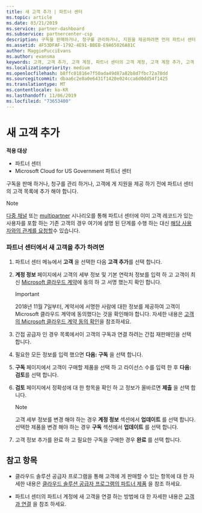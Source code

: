 ```yaml
---
title: 새 고객 추가 | 파트너 센터
ms.topic: article
ms.date: 03/21/2019
ms.service: partner-dashboard
ms.subservice: partnercenter-csp
description: 구독을 판매하거나, 청구를 관리하거나, 지원을 제공하려면 먼저 파트너 센터에서 고객 기록을 만들어야 합니다.
ms.assetid: 4F53DFAF-1792-4E91-BBEB-E9A65026A81C
author: MaggiePucciEvans
ms.author: evansma
keywords: 고객, 고객 추가, 고객 계정, 파트너 센터의 고객 계정, 고객 계정 추가, 고객 추가, 고객 계정 만들기
ms.localizationpriority: medium
ms.openlocfilehash: b8ffc01816e7f50ada49d87a82b8d7fbc72a78dd
ms.sourcegitcommit: dbaa6c2e8a0e6431f1420e024cca6d0dd54f1425
ms.translationtype: MT
ms.contentlocale: ko-KR
ms.lasthandoff: 11/06/2019
ms.locfileid: "73653400"
---
```

# <a name="add-a-new-customer"></a>새 고객 추가

**적용 대상**

-  파트너 센터
-  Microsoft Cloud for US Government 파트너 센터

구독을 판매 하거나, 청구를 관리 하거나, 고객에 게 지원을 제공 하기 전에 파트너 센터의 고객 목록에 추가 해야 합니다.

>[!NOTE]
>[다중 채널](multichannel.md) 또는 [multipartner](multipartner.md) 시나리오를 통해 파트너 센터에 이미 고객 레코드가 있는 사용자를 포함 하는 기존 고객의 경우 여기에 설명 된 단계를 수행 하는 대신 [해당 사용자와의 관계를 요청할](request-a-relationship-with-a-customer.md)수 있습니다.

### <a name="to-add-a-new-customer-in-partner-center"></a>파트너 센터에서 새 고객을 추가 하려면

1. 파트너 센터 메뉴에서 **고객** 을 선택한 다음 **고객 추가**를 선택 합니다.

2. **계정 정보** 페이지에서 고객의 세부 정보 및 기본 연락처 정보를 입력 하 고 고객이 최신 [Microsoft 클라우드 계약](agreements.md)에 동의 하 고 서명 했는지 확인 합니다.

    >[!IMPORTANT]
      > 2018년 11월 7일부터, 계약서에 서명한 사람에 대한 정보를 제공하여 고객이 Microsoft 클라우드 계약에 동의했다는 것을 확인해야 합니다. 자세한 내용은 [고객의 Microsoft 클라우드 계약 동의 확인](confirm-consent.md)을 참조하세요.

3. 간접 공급자 인 경우 목록에서이 고객의 구독과 연결 하려는 간접 재판매인을 선택 합니다.

4. 필요한 모든 정보를 입력 했으면 **다음: 구독** 을 선택 합니다.

5. **구독** 페이지에서 고객이 구매할 제품을 선택 하 고 라이선스 수를 입력 한 후 **다음: 검토**를 선택 합니다.

6. **검토** 페이지에서 정확성에 대 한 항목을 확인 하 고 정보가 올바르면 **제출** 을 선택 합니다.

    >[!NOTE]
    >고객 세부 정보를 변경 해야 하는 경우 **계정 정보** 섹션에서 **업데이트** 를 선택 합니다. 선택한 제품을 변경 해야 하는 경우 **구독** 섹션에서 **업데이트** 를 선택 합니다.

7. 고객 정보 추가를 완료 하 고 필요한 구독을 구매한 경우 **완료** 를 선택 합니다.

## <a name="see-also"></a>참고 항목

- 클라우드 솔루션 공급자 프로그램을 통해 고객에 게 판매할 수 있는 항목에 대 한 자세한 내용은 [클라우드 솔루션 공급자 프로그램의 파트너 제품](csp-offers.md) 을 참조 하세요.

- 파트너 센터의 파트너 계정에 새 고객을 연결 하는 방법에 대 한 자세한 내용은 [고객과 연결](customer-accounts.md) 을 참조 하세요.